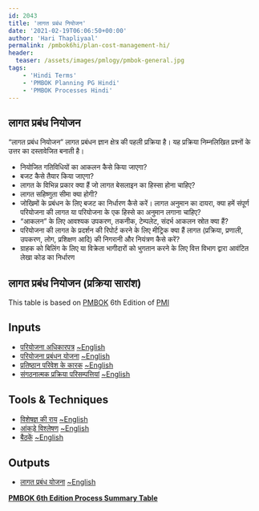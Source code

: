 ```yaml
---
id: 2043   
title: 'लागत प्रबंध नियोजन'
date: '2021-02-19T06:06:50+00:00'
author: 'Hari Thapliyaal'
permalink: /pmbok6hi/plan-cost-management-hi/
header:
  teaser: /assets/images/pmlogy/pmbok-general.jpg
tags:
    - 'Hindi Terms'
    - 'PMBOK Planning PG Hindi'
    - 'PMBOK Processes Hindi'
---
```


## लागत प्रबंध नियोजन

“लागत प्रबंध नियोजन” लागत प्रबंधन ज्ञान क्षेत्र की पहली प्रक्रिया है। यह प्रक्रिया निम्नलिखित प्रश्नों के उत्तर का दस्तावेजित बनाती है। 

- नियोजित गतिविधियों का आकलन कैसे किया जाएगा? 
- बजट कैसे तैयार किया जाएगा? 
- लागत के विभिन्न प्रकार क्या हैं जो लागत बेसलाइन का हिस्सा होना चाहिए? 
- लागत सहिष्णुता सीमा क्या होगी? 
- जोखिमों के प्रबंधन के लिए बजट का निर्धारण कैसे करें। लागत अनुमान का दायरा, क्या हमें संपूर्ण परियोजना की लागत या परियोजना के एक हिस्से का अनुमान लगाना चाहिए? 
- “आकलन” के लिए आवश्यक उपकरण, तकनीक, टेम्पलेट, संदर्भ आकलन स्रोत क्या हैं? 
- परियोजना की लागत के प्रदर्शन की रिपोर्ट करने के लिए मीट्रिक क्या हैं लागत (प्रक्रिया, प्रणाली, उपकरण, लोग, प्रशिक्षण आदि) की निगरानी और नियंत्रण कैसे करें?
-  ग्राहक को बिलिंग के लिए या विक्रेता भागीदारों को भुगतान करने के लिए वित्त विभाग द्वारा आवंटित लेखा कोड का निर्धारण

## लागत प्रबंध नियोजन (प्रक्रिया सारांश)

This table is based on [PMBOK](https://www.pmi.org/pmbok-guide-standards) 6th Edition of [PMI](https:/www.pmi.org)

## Inputs

- [परियोजना अधिकारपत्र](/pmbok6hi/project-charter-hi) [~English](/pmbok6/Project-Charter)
- [परियोजना प्रबंधन योजना](/pmbok6hi/project-management-plan-hi) [~English](/pmbok6/Project-Management-Plan)
- [प्रतिष्ठान परिवेश के कारक](/pmbok6hi/enterprise-environmental-factors-hi) [~English](/pmbok6/Enterprise-Environmental-Factors)
- [संगठनात्मक प्रक्रिया परिसम्पत्तियां](/pmbok6hi/organizational-process-assets-hi) [~English](/pmbok6/Organizational-Process-Assets)

## Tools &amp; Techniques

- [विशेषज्ञ की राय](/pmbok6hi/expert-judgement-hi) [~English](/pmbok6/Expert-Judgement)
- [आंकड़े विश्लेषण](/pmbok6hi/data-analysis-hi) [~English](/pmbok6/Data-Analysis)
- [बैठकें](/pmbok6hi/meetings-hi) [~English](/pmbok6/Meetings)

## Outputs

- [लागत प्रबंध योजना](/pmbok6hi/cost-management-plan-hi) [~English](/pmbok6/Cost-Management-Plan)

**[PMBOK 6th Edition Process Summary Table](process-groups-and-processes-in-pmbok6/)**

